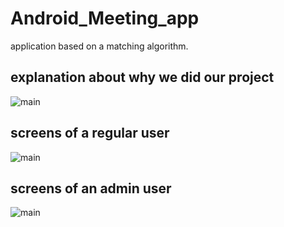 # Android_Meeting_app
application based on a matching algorithm.



## explanation about why we did our project
![main](https://github.com/dvir-shaul/Android_Meeting_app/blob/main/app/src/main/res/drawable-v24/Screenshot%202022-02-07%20193618.png)

## screens of a regular user
![main](https://github.com/dvir-shaul/Android_Meeting_app/blob/main/app/src/main/res/drawable-v24/Screenshot%202022-02-07%20193644.png)

## screens of an admin user
![main](https://github.com/dvir-shaul/Android_Meeting_app/blob/main/app/src/main/res/drawable-v24/Screenshot%202022-02-07%20193700.png)

